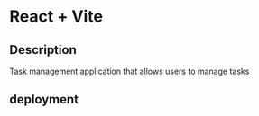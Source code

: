 # React + Vite

## Description 
Task management application that allows users to manage tasks 


## deployment 


